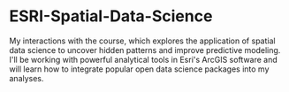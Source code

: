 # ESRI-Spatial-Data-Science
My interactions with the course, which explores the application of spatial data science to uncover hidden patterns and improve predictive modeling. I'll be working with powerful analytical tools in Esri's ArcGIS software and will learn how to integrate popular open data science packages into my analyses.
